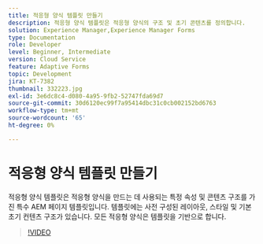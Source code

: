 ```yaml
---
title: 적응형 양식 템플릿 만들기
description: 적응형 양식 템플릿은 적응형 양식의 구조 및 초기 콘텐츠를 정의합니다.
solution: Experience Manager,Experience Manager Forms
type: Documentation
role: Developer
level: Beginner, Intermediate
version: Cloud Service
feature: Adaptive Forms
topic: Development
jira: KT-7382
thumbnail: 332223.jpg
exl-id: 3e6dc8c4-d080-4a95-9fb2-52747fda69d7
source-git-commit: 30d6120ec99f7a95414dbc31c0cb002152bd6763
workflow-type: tm+mt
source-wordcount: '65'
ht-degree: 0%

---
```


# 적응형 양식 템플릿 만들기

적응형 양식 템플릿은 적응형 양식을 만드는 데 사용되는 특정 속성 및 콘텐츠 구조를 가진 특수 AEM 페이지 템플릿입니다. 템플릿에는 사전 구성된 레이아웃, 스타일 및 기본 초기 컨텐츠 구조가 있습니다. 모든 적응형 양식은 템플릿을 기반으로 합니다.

>[!VIDEO](https://video.tv.adobe.com/v/332223?quality=12&learn=on)
